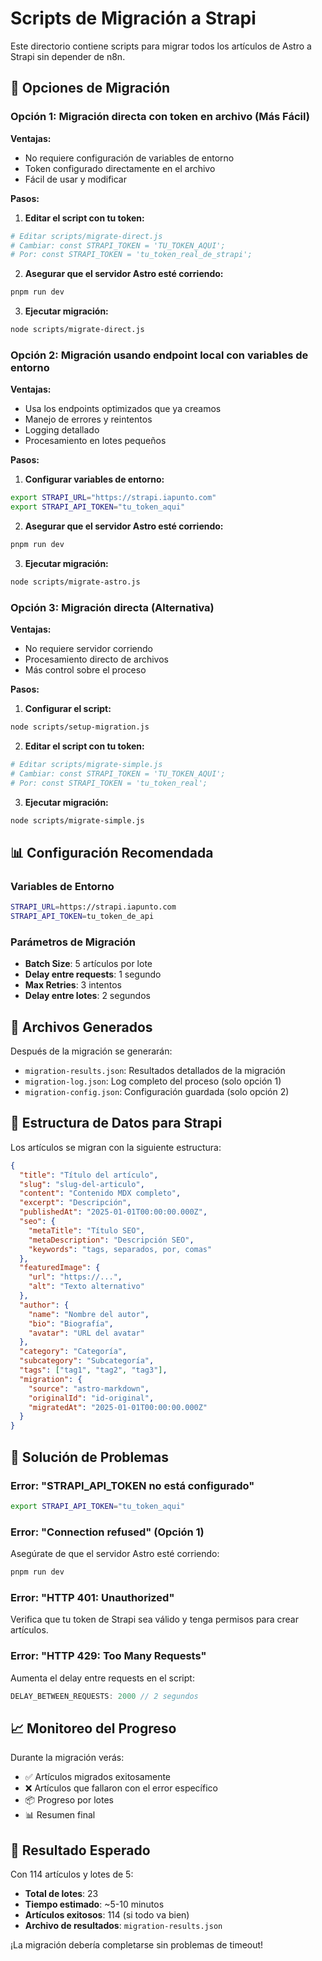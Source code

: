 # Scripts de Migración a Strapi

Este directorio contiene scripts para migrar todos los artículos de Astro a Strapi sin depender de n8n.

## 🚀 Opciones de Migración

### Opción 1: Migración directa con token en archivo (Más Fácil)

**Ventajas:**
- No requiere configuración de variables de entorno
- Token configurado directamente en el archivo
- Fácil de usar y modificar

**Pasos:**

1. **Editar el script con tu token:**
```bash
# Editar scripts/migrate-direct.js
# Cambiar: const STRAPI_TOKEN = 'TU_TOKEN_AQUI';
# Por: const STRAPI_TOKEN = 'tu_token_real_de_strapi';
```

2. **Asegurar que el servidor Astro esté corriendo:**
```bash
pnpm run dev
```

3. **Ejecutar migración:**
```bash
node scripts/migrate-direct.js
```

### Opción 2: Migración usando endpoint local con variables de entorno

**Ventajas:**
- Usa los endpoints optimizados que ya creamos
- Manejo de errores y reintentos
- Logging detallado
- Procesamiento en lotes pequeños

**Pasos:**

1. **Configurar variables de entorno:**
```bash
export STRAPI_URL="https://strapi.iapunto.com"
export STRAPI_API_TOKEN="tu_token_aqui"
```

2. **Asegurar que el servidor Astro esté corriendo:**
```bash
pnpm run dev
```

3. **Ejecutar migración:**
```bash
node scripts/migrate-astro.js
```

### Opción 3: Migración directa (Alternativa)

**Ventajas:**
- No requiere servidor corriendo
- Procesamiento directo de archivos
- Más control sobre el proceso

**Pasos:**

1. **Configurar el script:**
```bash
node scripts/setup-migration.js
```

2. **Editar el script con tu token:**
```bash
# Editar scripts/migrate-simple.js
# Cambiar: const STRAPI_TOKEN = 'TU_TOKEN_AQUI';
# Por: const STRAPI_TOKEN = 'tu_token_real';
```

3. **Ejecutar migración:**
```bash
node scripts/migrate-simple.js
```

## 📊 Configuración Recomendada

### Variables de Entorno
```bash
STRAPI_URL=https://strapi.iapunto.com
STRAPI_API_TOKEN=tu_token_de_api
```

### Parámetros de Migración
- **Batch Size**: 5 artículos por lote
- **Delay entre requests**: 1 segundo
- **Max Retries**: 3 intentos
- **Delay entre lotes**: 2 segundos

## 📁 Archivos Generados

Después de la migración se generarán:

- `migration-results.json`: Resultados detallados de la migración
- `migration-log.json`: Log completo del proceso (solo opción 1)
- `migration-config.json`: Configuración guardada (solo opción 2)

## 🔧 Estructura de Datos para Strapi

Los artículos se migran con la siguiente estructura:

```json
{
  "title": "Título del artículo",
  "slug": "slug-del-articulo",
  "content": "Contenido MDX completo",
  "excerpt": "Descripción",
  "publishedAt": "2025-01-01T00:00:00.000Z",
  "seo": {
    "metaTitle": "Título SEO",
    "metaDescription": "Descripción SEO",
    "keywords": "tags, separados, por, comas"
  },
  "featuredImage": {
    "url": "https://...",
    "alt": "Texto alternativo"
  },
  "author": {
    "name": "Nombre del autor",
    "bio": "Biografía",
    "avatar": "URL del avatar"
  },
  "category": "Categoría",
  "subcategory": "Subcategoría",
  "tags": ["tag1", "tag2", "tag3"],
  "migration": {
    "source": "astro-markdown",
    "originalId": "id-original",
    "migratedAt": "2025-01-01T00:00:00.000Z"
  }
}
```

## 🚨 Solución de Problemas

### Error: "STRAPI_API_TOKEN no está configurado"
```bash
export STRAPI_API_TOKEN="tu_token_aqui"
```

### Error: "Connection refused" (Opción 1)
Asegúrate de que el servidor Astro esté corriendo:
```bash
pnpm run dev
```

### Error: "HTTP 401: Unauthorized"
Verifica que tu token de Strapi sea válido y tenga permisos para crear artículos.

### Error: "HTTP 429: Too Many Requests"
Aumenta el delay entre requests en el script:
```javascript
DELAY_BETWEEN_REQUESTS: 2000 // 2 segundos
```

## 📈 Monitoreo del Progreso

Durante la migración verás:
- ✅ Artículos migrados exitosamente
- ❌ Artículos que fallaron con el error específico
- 📦 Progreso por lotes
- 📊 Resumen final

## 🎯 Resultado Esperado

Con 114 artículos y lotes de 5:
- **Total de lotes**: 23
- **Tiempo estimado**: ~5-10 minutos
- **Artículos exitosos**: 114 (si todo va bien)
- **Archivo de resultados**: `migration-results.json`

¡La migración debería completarse sin problemas de timeout!
